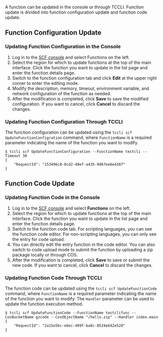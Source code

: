 A function can be updated in the console or through TCCLI. Function update is divided into function configuration update and function code update.
## Function Configuration Update
### Updating Function Configuration in the Console
1. Log in to the [SCF console](https://console.cloud.tencent.com/scf) and select Functions on the left.
2. Select the region for which to update functions at the top of the main interface. Click the function you want to update in the list page and enter the function details page.
3. Switch to the function configuration tab and click **Edit** at the upper right corner to enter the editing mode.
4. Modify the description, memory, timeout, environment variable, and network configuration of the function as needed.
5. After the modification is completed, click **Save** to save the modified configuration. If you want to cancel, click **Cancel** to discard the changes.

### Updating Function Configuration Through TCCLI
The function configuration can be updated using the `tccli scf UpdateFunctionConfigration` command, where `FunctionName` is a required parameter indicating the name of the function you want to modify.
```
$ tccli scf UpdateFunctionConfiguration --FunctionName testcli --Timeout 30
{
    "RequestId": "153496c8-0cd2-40ef-a435-9d67ee6e4387"
}
```

## Function Code Update
### Updating Function Code in the Console
1. Log in to the [SCF console](https://console.cloud.tencent.com/scf) and select **Functions** on the left.
2. Select the region for which to update functions at the top of the main interface. Click the function you want to update in the list page and enter the function details page.
3. Switch to the function code tab. For scripting languages, you can see the function code editor. For non-scripting languages, you can only see the entry for code upload.
4. You can directly edit the entry function in the code editor. You can also switch to code upload mode to submit the function by uploading a zip package locally or through COS.
5. After the modification is completed, click **Save** to save or submit the new code. If you want to cancel, click **Cancel** to discard the changes.

### Updating Function Code Through TCCLI
The function code can be updated using the `tccli scf UpdateFunctionCode` command, where `FunctionName` is a required parameter indicating the name of the function you want to modify. The `Handler` parameter can be used to update the function execution method.
```
$ tccli scf UpdateFunctionCode --FunctionName testclifunc --CosBucketName gzcode --CosObjectName "/hello.zip" --Handler index.main
{
    "RequestId": "2a15e5bc-e6ec-409f-ba8c-8524e642e528"
}
```
